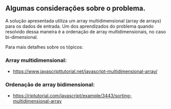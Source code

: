 ## Algumas considerações sobre o problema.

A solução apresentada utiliza um array multidimensional (array de arrays) para os dados de entrada.
Um dos aprendizados do problema quando resolvido dessa maneira é a ordenação de array multidimensionais, no caso bi-dimensional.

Para mais detalhes sobre os tópicos:

### Array multidimensional:

- https://www.javascripttutorial.net/javascript-multidimensional-array/

### Ordenação de array bidimensional:

- https://riptutorial.com/javascript/example/3443/sorting-multidimensional-array